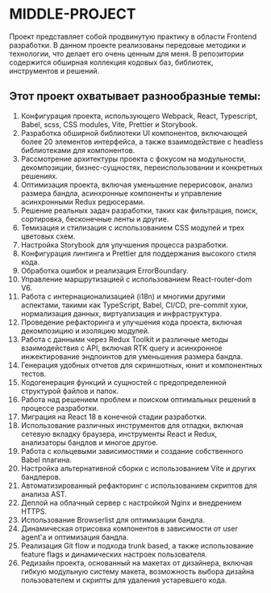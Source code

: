 # MIDDLE-PROJECT

Проект представляет собой продвинутую практику в области Frontend разработки. В данном проекте реализованы передовые методики и технологии, что делает его очень ценным для меня. В репозитории содержится обширная коллекция кодовых баз, библиотек, инструментов и решений.

## Этот проект охватывает разнообразные темы:
1. Конфигурация проекта, использующего Webpack, React, Typescript, Babel, scss, CSS modules, Vite, Prettier и Storybook.
2. Разработка обширной библиотеки UI компонентов, включающей более 20 элементов интерфейса, а также взаимодействие с headless библиотеками для компонентов.
3. Рассмотрение архитектуры проекта с фокусом на модульности, декомпозиции, бизнес-сущностях, переиспользовании и конкретных решениях.
4. Оптимизация проекта, включая уменьшение перерисовок, анализ размера бандла, асинхронные компоненты и управление асинхронными Redux редюсерами.
5. Решение реальных задач разработки, таких как фильтрация, поиск, сортировка, бесконечные ленты и другие.
6. Темизация и стилизация с использованием CSS модулей и трех цветовых схем.
7. Настройка Storybook для улучшения процесса разработки.
8. Конфигурация линтинга и Prettier для поддержания высокого стиля кода.
9. Обработка ошибок и реализация ErrorBoundary.
10. Управление маршрутизацией с использованием React-router-dom V6.
11. Работа с интернационализацией (i18n) и многими другими аспектами, такими как TypeScript, Babel, CI/CD, pre-commit хуки, нормализация данных, виртуализация и инфраструктура.
12. Проведение рефакторинга и улучшения кода проекта, включая декомпозицию и изоляцию модулей.
13. Работа с данными через Redux Toolkit и различные методы взаимодействия с API, включая RTK query и асинхронное инжектирование эндпоинтов для уменьшения размера бандла.
14. Генерация удобных отчетов для скриншотных, юнит и компонентных тестов.
15. Кодогенерация функций и сущностей с предопределенной структурой файлов и папок.
16. Работа над решением проблем и поиском оптимальных решений в процессе разработки.
17. Миграция на React 18 в конечной стадии разработки.
18. Использование различных инструментов для отладки, включая сетевую вкладку браузера, инструменты React и Redux, анализаторы бандлов и многое другое.
19. Работа с кольцевыми зависимостями и создание собственного Babel плагина.
20. Настройка альтернативной сборки с использованием Vite и других бандлеров.
21. Автоматизированный рефакторинг с использованием скриптов для анализа AST.
22. Деплой на облачный сервер с настройкой Nginx и внедрением HTTPS.
23. Использование Browserlist для оптимизации бандла.
24. Динамическая отрисовка компонентов в зависимости от user agent'а и оптимизация бандла.
25. Реализация Git flow и подхода trunk based, а также использование feature flags и динамических настроек пользователя.
26. Редизайн проекта, основанный на макетах от дизайнера, включая гибкую модульную систему макета, возможность выбора дизайна пользователем и скрипты для удаления устаревшего кода.
